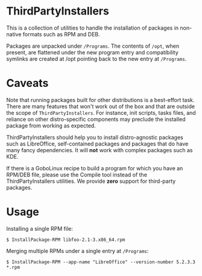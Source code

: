 # ThirdPartyInstallers

This is a collection of utilities to handle the installation of packages in non-native formats such as RPM and DEB.

Packages are unpacked under `/Programs`. The contents of `/opt`, when present, are flattened under the new program entry
and compatibility symlinks are created at /opt pointing back to the new entry at `/Programs`.

# Caveats

Note that running packages built for other distributions is a best-effort task. There are many features that won't
work out of the box and that are outside the scope of `ThirdPartyInstallers`. For instance, init scripts, tasks files,
and reliance on other distro-specific components may preclude the installed package from working as expected.

ThirdPartyInstallers should help you to install distro-agnostic packages such as LibreOffice, self-contained packages and packages that do have many fancy dependencies. It will **not** work with complex packages such as KDE.

If there is a GoboLinux recipe to build a program for which you have an RPM/DEB file, please use the Compile tool instead of the ThirdPartyInstallers utilities. We provide **zero** support for third-party packages.

# Usage

Installing a single RPM file:

`$ InstallPackage-RPM libfoo-2.1-3.x86_64.rpm`

Merging multiple RPMs under a single entry at `/Programs`:

`$ InstallPackage-RPM --app-name "LibreOffice" --version-number 5.2.3.3 *.rpm`
